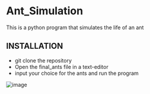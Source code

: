 # Ant_Simulation
This is a python program that simulates the life of an ant

## INSTALLATION

- git clone the repository
- Open the final_ants file in a text-editor
- input your choice for the ants and run the program

![image](https://user-images.githubusercontent.com/57854451/158659066-7ff85208-9260-4bc7-a8e5-e76d7774b6f2.png)

